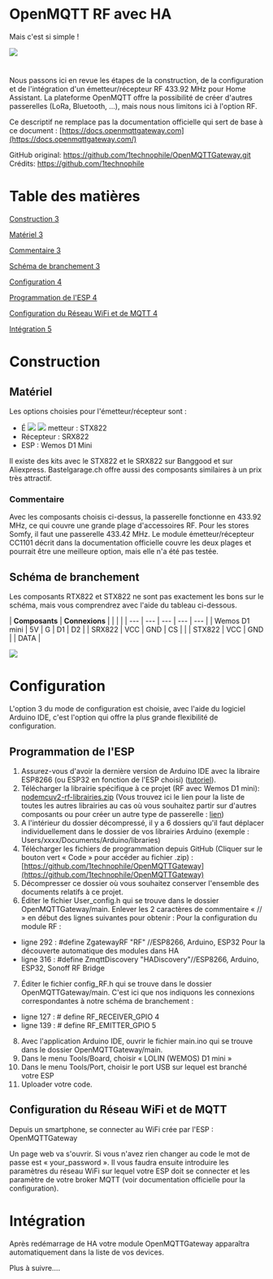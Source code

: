 # OpenMQTT RF avec HA
Mais c&#39;est si simple !


![](RackMultipart20211113-4-1mj04oa_html_ea8a5a0ebcb80386.jpg)

# 


Nous passons ici en revue les étapes de la construction, de la configuration et de l&#39;intégration d&#39;un émetteur/récepteur RF 433.92 MHz pour Home Assistant. La plateforme OpenMQTT offre la possibilité de créer d&#39;autres passerelles (LoRa, Bluetooth, …), mais nous nous limitons ici à l&#39;option RF.

Ce descriptif ne remplace pas la documentation officielle qui sert de base à ce document :
[https://docs.openmqttgateway.com](https://docs.openmqttgateway.com/)

GitHub original: https://github.com/1technophile/OpenMQTTGateway.git
Crédits: https://github.com/1technophile


# Table des matières

[Construction 3](#_Toc87694757)

[Matériel 3](#_Toc87694758)

[Commentaire 3](#_Toc87694759)

[Schéma de branchement 3](#_Toc87694760)

[Configuration 4](#_Toc87694761)

[Programmation de l&#39;ESP 4](#_Toc87694762)

[Configuration du Réseau WiFi et de MQTT 4](#_Toc87694763)

[Intégration 5](#_Toc87694764)

# Construction

## Matériel

Les options choisies pour l&#39;émetteur/récepteur sont :

- É ![](RackMultipart20211113-4-1mj04oa_html_c31f9c7c7ce7d037.png) ![](RackMultipart20211113-4-1mj04oa_html_d14afb26d6abb6a4.jpg) metteur : STX822
- Récepteur : SRX822
- ESP : Wemos D1 Mini

Il existe des kits avec le STX822 et le SRX822 sur Banggood et sur Aliexpress. Bastelgarage.ch offre aussi des composants similaires à un prix très attractif.

### Commentaire

Avec les composants choisis ci-dessus, la passerelle fonctionne en 433.92 MHz, ce qui couvre une grande plage d&#39;accessoires RF. Pour les stores Somfy, il faut une passerelle 433.42 MHz. Le module émetteur/récepteur CC1101 décrit dans la documentation officielle couvre les deux plages et pourrait être une meilleure option, mais elle n&#39;a été pas testée.

## Schéma de branchement

Les composants RTX822 et STX822 ne sont pas exactement les bons sur le schéma, mais vous comprendrez avec l&#39;aide du tableau ci-dessous.

| **Composants** | **Connexions** |
 |
 |
 |
| --- | --- | --- | --- | --- |
| Wemos D1 mini | 5V | G | D1 | D2 |
| SRX822 | VCC | GND | CS |
 |
| STX822 | VCC | GND |
 | DATA |

![](RackMultipart20211113-4-1mj04oa_html_da2d288d91bb6e9f.png)

# Configuration

L&#39;option 3 du mode de configuration est choisie, avec l&#39;aide du logiciel Arduino IDE, c&#39;est l&#39;option qui offre la plus grande flexibilité de configuration.

## Programmation de l&#39;ESP

1. Assurez-vous d&#39;avoir la dernière version de Arduino IDE avec la libraire ESP8266 (ou ESP32 en fonction de l&#39;ESP choisi) ([tutoriel](https://github.com/esp8266/Arduino#installing-with-boards-manager)).
2. Télécharger la librairie spécifique à ce projet (RF avec Wemos D1 mini): [nodemcuv2-rf-librairies.zip](https://github.com/1technophile/OpenMQTTGateway/releases/download/v0.9.8/nodemcuv2-rf-libraries.zip) (Vous trouvez ici le lien pour la liste de toutes les autres librairies au cas où vous souhaitez partir sur d&#39;autres composants ou pour créer un autre type de passerelle : [lien](https://github.com/1technophile/OpenMQTTGateway/releases))
3. A l&#39;intérieur du dossier décompressé, il y a 6 dossiers qu&#39;il faut déplacer individuellement dans le dossier de vos librairies Arduino (exemple : Users/xxxx/Documents/Arduino/libraries)
4. Télécharger les fichiers de programmation depuis GitHub (Cliquer sur le bouton vert « Code » pour accéder au fichier .zip) : [https://github.com/1technophile/OpenMQTTGateway](https://github.com/1technophile/OpenMQTTGateway)
5. Décompresser ce dossier où vous souhaitez conserver l&#39;ensemble des documents relatifs à ce projet.
6. Éditer le fichier User\_config.h qui se trouve dans le dossier OpenMQTTGateway/main. Enlever les 2 caractères de commentaire « // » en début des lignes suivantes pour obtenir :
 Pour la configuration du module RF :
 - ligne 292 : #define ZgatewayRF &quot;RF&quot; //ESP8266, Arduino, ESP32
 Pour la découverte automatique des modules dans HA
 - ligne 316 : #define ZmqttDiscovery &quot;HADiscovery&quot;//ESP8266, Arduino, ESP32, Sonoff RF Bridge
7. Éditer le fichier config\_RF.h qui se trouve dans le dossier OpenMQTTGateway/main. C&#39;est ici que nos indiquons les connexions correspondantes à notre schéma de branchement :
 - ligne 127 : # define RF\_RECEIVER\_GPIO 4
- ligne 139 : # define RF\_EMITTER\_GPIO 5
8. Avec l&#39;application Arduino IDE, ouvrir le fichier main.ino qui se trouve dans le dossier OpenMQTTGateway/main.
9. Dans le menu Tools/Board, choisir « LOLIN (WEMOS) D1 mini »
10. Dans le menu Tools/Port, choisir le port USB sur lequel est branché votre ESP
11. Uploader votre code.

## Configuration du Réseau WiFi et de MQTT

Depuis un smartphone, se connecter au WiFi crée par l&#39;ESP : OpenMQTTGateway

Un page web va s&#39;ouvrir. Si vous n&#39;avez rien changer au code le mot de passe est « your\_password ». Il vous faudra ensuite introduire les paramètres du réseau WiFi sur lequel votre ESP doit se connecter et les paramètre de votre broker MQTT (voir documentation officielle pour la configuration).

# Intégration

Après redémarrage de HA votre module OpenMQTTGateway apparaîtra automatiquement dans la liste de vos devices.

Plus à suivre….
